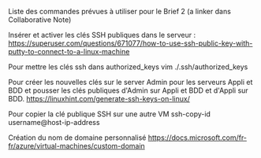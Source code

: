 Liste des commandes prévues à utiliser pour le Brief 2 (a linker dans Collaborative Note)


Insérer et activer les clés SSH publiques dans le serveur :
    https://superuser.com/questions/671077/how-to-use-ssh-public-key-with-putty-to-connect-to-a-linux-machine


Pour mettre les clés ssh dans authorized_keys
vim ./.ssh/authorized_keys

Pour créer les nouvelles clés sur le server Admin pour les serveurs Appli et BDD et pousser les clés publiques d'Admin sur Appli et BDD et d'Appli sur BDD.
    https://linuxhint.com/generate-ssh-keys-on-linux/

Pour copier la clé publique SSH sur une autre VM
    ssh-copy-id username@host-ip-address

Création du nom de domaine personnalisé
https://docs.microsoft.com/fr-fr/azure/virtual-machines/custom-domain
